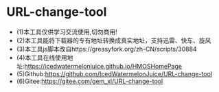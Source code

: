 # URL-change-tool
* (1)本工具仅供学习交流使用,切勿商用!
* (2)本工具能将下载器的专有地址转换成真实地址，支持迅雷、快车、旋风
* (3)本工具js脚本改自https://greasyfork.org/zh-CN/scripts/30884
* (4)本工具在线使用地址:https://icedwatermelonjuice.github.io/HMOSHomePage
* (5)Github:https://github.com/IcedWatermelonJuice/URL-change-tool
* (6)Gitee:https://gitee.com/gem_xl/URL-change-tool

